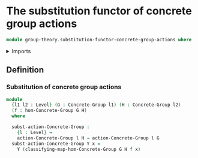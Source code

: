 # The substitution functor of concrete group actions

```agda
module group-theory.substitution-functor-concrete-group-actions where
```

<details><summary>Imports</summary>

```agda
open import foundation.universe-levels

open import group-theory.concrete-group-actions
open import group-theory.concrete-groups
open import group-theory.homomorphisms-concrete-groups
```

</details>

## Definition

### Substitution of concrete group actions

```agda
module _
  {l1 l2 : Level} (G : Concrete-Group l1) (H : Concrete-Group l2)
  (f : hom-Concrete-Group G H)
  where

  subst-action-Concrete-Group :
    {l : Level} →
    action-Concrete-Group l H → action-Concrete-Group l G
  subst-action-Concrete-Group Y x =
    Y (classifying-map-hom-Concrete-Group G H f x)
```
